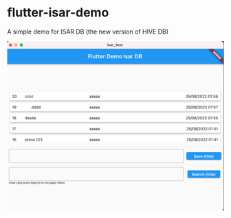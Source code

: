 # flutter-isar-demo

A simple demo for ISAR DB (the new version of HIVE DB) 

![Screenshot](screenshot.png)